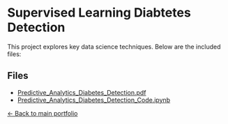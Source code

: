 # Supervised Learning Diabtetes Detection

This project explores key data science techniques. Below are the included files:

## Files
- [Predictive_Analytics_Diabetes_Detection.pdf](./Predictive_Analytics_Diabetes_Detection.pdf)
- [Predictive_Analytics_Diabetes_Detection_Code.ipynb](./Predictive_Analytics_Diabetes_Detection_Code.ipynb)

[← Back to main portfolio](../index.md)
